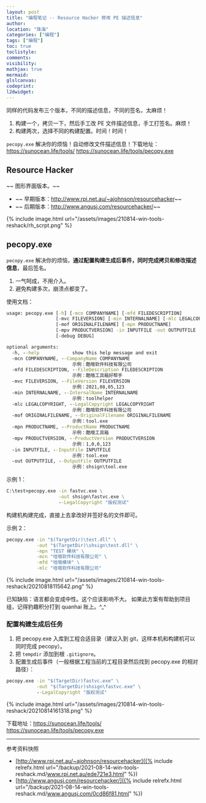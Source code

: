 ```yaml
---
layout: post
title: "编程笔记 -- Resource Hacker 修改 PE 描述信息"
author:
location: "珠海"
categories: ["编程"]
tags: ["编程"]
toc: true
toclistyle:
comments:
visibility:
mathjax: true
mermaid:
glslcanvas:
codeprint:
l2dwidget:
---
```


同样的代码发布三个版本，不同的描述信息，不同的签名，太麻烦！
1. 构建一个，拷贝一下，然后手工改 PE 文件描述信息，手工打签名。麻烦！
2. 构建两次，选择不同的构建配置。时间！时间！

`pecopy.exe` 解决你的烦恼！自动修改文件描述信息！下载地址：<https://sunocean.life/tools/>
<https://sunocean.life/tools/pecopy.exe>


## Resource Hacker

~~ 图形界面版本。~~

* ~~ 早期版本：<http://www.rpi.net.au/~ajohnson/resourcehacker>~~
* ~~ 后期版本：<http://www.angusj.com/resourcehacker/>~~

{% include image.html url="/assets/images/210814-win-tools-reshack/rh_scrpt.png" %}


## pecopy.exe

`pecopy.exe` 解决你的烦恼，**通过配置构建生成后事件，同时完成拷贝和修改描述信息**，最后签名。
1. 一气呵成，不用介入。
2. 避免构建多次，崩溃点都变了。

使用文档：
```bat
usage: pecopy.exe [-h] [-mcn COMPANYNAME] [-mfd FILEDESCRIPTION]
                  [-mvc FILEVERSION] [-min INTERNALNAME] [-mlc LEGALCOPYRIGHT]
                  [-mof ORIGINALFILENAME] [-mpn PRODUCTNAME]
                  [-mpv PRODUCTVERSION] -in INPUTFILE -out OUTPUTFILE
                  [-debug DEBUG]

optional arguments:
  -h, --help            show this help message and exit
  -mcn COMPANYNAME, --CompanyName COMPANYNAME
                        示例：酷哦软件科技有限公司
  -mfd FILEDESCRIPTION, --FileDescription FILEDESCRIPTION
                        示例：酷哦工具箱好帮手
  -mvc FILEVERSION, --FileVersion FILEVERSION
                        示例：2021,08,05,123
  -min INTERNALNAME, --InternalName INTERNALNAME
                        示例：toolhelper
  -mlc LEGALCOPYRIGHT, --LegalCopyright LEGALCOPYRIGHT
                        示例：酷哦软件科技有限公司
  -mof ORIGINALFILENAME, --OriginalFilename ORIGINALFILENAME
                        示例：tool.exe
  -mpn PRODUCTNAME, --ProductName PRODUCTNAME
                        示例：酷哦工具箱
  -mpv PRODUCTVERSION, --ProductVersion PRODUCTVERSION
                        示例：1,0,0,123
  -in INPUTFILE, --InputFile INPUTFILE
                        示例：tool.exe
  -out OUTPUTFILE, --OutputFile OUTPUTFILE
                        示例：shsign\tool.exe
```

示例 1：
```bat
C:\test>pecopy.exe -in fastvc.exe \
                   -out shsign\fastvc.exe \
                   --LegalCopyright "版权测试"
```

构建机构建完成，直接上去拿改好并签好名的文件即可。

示例 2：
```bat
pecopy.exe -in "$(TargetDir)\test.dll" \
           -out "$(TargetDir)\shsign\test.dll" \
           -mpn "TEST 模块" \
           -mcn "哇哦软件科技有限公司" \
           -mfd "哇哦模块" \
           -mlc "哇哦软件科技有限公司"
```
{% include image.html url="/assets/images/210814-win-tools-reshack/20210818115642.png" %}

已知缺陷：语言都会变成中性。这个应该影响不大。
如果此方案有帮助到项目组，记得豹趣积分打到 quanhai 账上。^_^


### 配置构建生成后任务

1. 把 pecopy.exe 入库到工程合适目录（建议入到 git，这样本机和构建机可以同时完成 pecopy）。
2. 把 `tempdir` 添加到根 `.gitignore`。
3. 配置生成后事件（一般根据工程当前的工程目录然后找到 pecopy.exe 的相对路径）：
```bat
pecopy.exe -in "$(TargetDir)fastvc.exe" \
           -out "$(TargetDir)shsign\fastvc.exe" \
           --LegalCopyright "版权测试"
```
{% include image.html url="/assets/images/210814-win-tools-reshack/20210814161318.png" %}

下载地址：<https://sunocean.life/tools/>
<https://sunocean.life/tools/pecopy.exe>



<hr class='reviewline'/>
<p class='reviewtip'><script type='text/javascript' src='{% include relref.html url="/assets/reviewjs/blogs/2021-08-14-win-tools-reshack.md.js" %}'></script></p>
<font class='ref_snapshot'>参考资料快照</font>

- [http://www.rpi.net.au/~ajohnson/resourcehacker]({% include relrefx.html url="/backup/2021-08-14-win-tools-reshack.md/www.rpi.net.au/ede721e3.html" %})
- [http://www.angusj.com/resourcehacker/]({% include relrefx.html url="/backup/2021-08-14-win-tools-reshack.md/www.angusj.com/0cd86f81.html" %})

